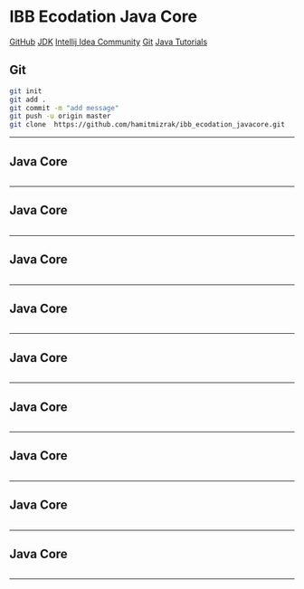# IBB Ecodation Java Core
[GitHub](https://github.com/saitama-sai/ibb_ecodation_javacore.git)
[JDK](https://www.oracle.com/java/technologies/downloads/#jdk23-windows)
[Intellij Idea Community](https://www.jetbrains.com/idea/download/?section=windows)
[Git](https://git-scm.com/downloads)
[Java Tutorials](https://www.w3schools.com/java/default.asp)
## Git
```sh
git init
git add .
git commit -m "add message"
git push -u origin master
git clone  https://github.com/hamitmizrak/ibb_ecodation_javacore.git

```
---


## Java Core
```sh


```
---


## Java Core
```sh


```
---


## Java Core
```sh


```
---


## Java Core
```sh


```
---


## Java Core
```sh


```
---


## Java Core
```sh


```
---


## Java Core
```sh


```
---


## Java Core
```sh


```
---


## Java Core
```sh


```
---